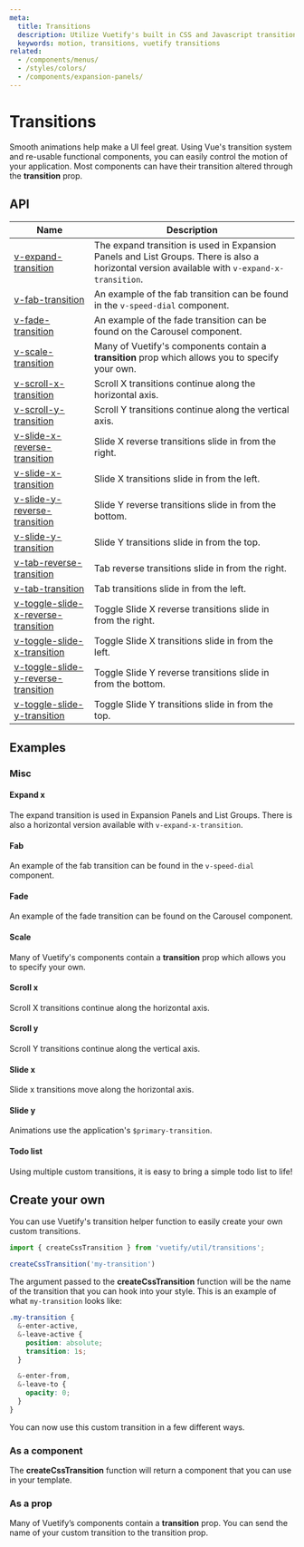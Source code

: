 ```yaml
---
meta:
  title: Transitions
  description: Utilize Vuetify's built in CSS and Javascript transitions within components.
  keywords: motion, transitions, vuetify transitions
related:
  - /components/menus/
  - /styles/colors/
  - /components/expansion-panels/
---
```


# Transitions

Smooth animations help make a UI feel great. Using Vue's transition system and re-usable functional components, you can easily control the motion of your application. Most components can have their transition altered through the **transition** prop.

<PageFeatures />

<PromotedEntry />

## API

| Name | Description |
| - | - |
| [v-expand-transition](/api/v-expand-transition/) | The expand transition is used in Expansion Panels and List Groups. There is also a horizontal version available with `v-expand-x-transition`. |
| [v-fab-transition](/api/v-fab-transition/) | An example of the fab transition can be found in the `v-speed-dial` component. |
| [v-fade-transition](/api/v-fade-transition/) | An example of the fade transition can be found on the Carousel component. |
| [v-scale-transition](/api/v-scale-transition/) | Many of Vuetify's components contain a **transition** prop which allows you to specify your own. |
| [v-scroll-x-transition](/api/v-scroll-x-transition/) | Scroll X transitions continue along the horizontal axis. |
| [v-scroll-y-transition](/api/v-scroll-y-transition/) | Scroll Y transitions continue along the vertical axis. |
| [v-slide-x-reverse-transition](/api/v-slide-x-reverse-transition/) | Slide X reverse transitions slide in from the right. |
| [v-slide-x-transition](/api/v-slide-x-transition/) | Slide X transitions slide in from the left. |
| [v-slide-y-reverse-transition](/api/v-slide-y-reverse-transition/) | Slide Y reverse transitions slide in from the bottom. |
| [v-slide-y-transition](/api/v-slide-y-transition/) | Slide Y transitions slide in from the top. |
| [v-tab-reverse-transition](/api/v-tab-reverse-transition/) | Tab reverse transitions slide in from the right. |
| [v-tab-transition](/api/v-tab-transition/) | Tab transitions slide in from the left. |
| [v-toggle-slide-x-reverse-transition](/api/v-toggle-slide-x-reverse-transition/) | Toggle Slide X reverse transitions slide in from the right. |
| [v-toggle-slide-x-transition](/api/v-toggle-slide-x-transition/) | Toggle Slide X transitions slide in from the left. |
| [v-toggle-slide-y-reverse-transition](/api/v-toggle-slide-y-reverse-transition/) | Toggle Slide Y reverse transitions slide in from the bottom. |
| [v-toggle-slide-y-transition](/api/v-toggle-slide-y-transition/) | Toggle Slide Y transitions slide in from the top. |

<ApiInline hide-links />

## Examples

<!--
### Props

#### Custom Origin

Programmatically control the transition origin with a simple prop.

<ExamplesExample file="transitions/prop-custom-origin" />
-->

### Misc

#### Expand x

The expand transition is used in Expansion Panels and List Groups. There is also a horizontal version available with `v-expand-x-transition`.

<ExamplesExample file="transitions/misc-expand-x" />

#### Fab

An example of the fab transition can be found in the `v-speed-dial` component.

<ExamplesExample file="transitions/misc-fab" />

#### Fade

An example of the fade transition can be found on the Carousel component.

<ExamplesExample file="transitions/misc-fade" />

#### Scale

Many of Vuetify's components contain a **transition** prop which allows you to specify your own.

<ExamplesExample file="transitions/misc-scale" />

#### Scroll x

Scroll X transitions continue along the horizontal axis.

<ExamplesExample file="transitions/misc-scroll-x" />

#### Scroll y

Scroll Y transitions continue along the vertical axis.

<ExamplesExample file="transitions/misc-scroll-y" />

#### Slide x

Slide x transitions move along the horizontal axis.

<ExamplesExample file="transitions/misc-slide-x" />

#### Slide y

Animations use the application's `$primary-transition`.

<ExamplesExample file="transitions/misc-slide-y" />

#### Todo list

Using multiple custom transitions, it is easy to bring a simple todo list to life!

<ExamplesExample file="transitions/misc-todo" />

## Create your own

You can use Vuetify's transition helper function to easily create your own custom transitions.

```js
import { createCssTransition } from 'vuetify/util/transitions';

createCssTransition('my-transition')
```

The argument passed to the **createCssTransition** function will be the name of the transition that you can hook into your style. This is an example of what `my-transition` looks like:

```scss
.my-transition {
  &-enter-active,
  &-leave-active {
    position: absolute;
    transition: 1s;
  }

  &-enter-from,
  &-leave-to {
    opacity: 0;
  }
}
```

You can now use this custom transition in a few different ways.

### As a component

The **createCssTransition** function will return a component that you can use in your template.

<ExamplesExample file="transitions/create-css-transition-component" />

### As a prop

Many of Vuetify’s components contain a **transition** prop. You can send the name of your custom transition to the transition prop.

<ExamplesExample file="transitions/create-css-transition-prop" />

